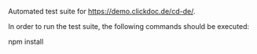 Automated test suite for https://demo.clickdoc.de/cd-de/.

In order to run the test suite, the following commands should be executed:

npm install
